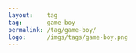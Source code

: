```yaml
---
layout:    tag
tag:       game-boy
permalink: /tag/game-boy/
logo:      /imgs/tags/game-boy.png
---
```

